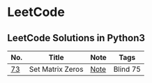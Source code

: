 # LeetCode

## LeetCode Solutions in Python3

| No. | Title | Note | Tags|
| ------------- |:-------------:| -------------| -------------|
| [73](https://leetcode.com/problems/set-matrix-zeroes/) | Set Matrix Zeros | [Note](https://www.notion.so/jeewonkoo/73-Set-Matrix-Zeros-9151ff09549447a3ac13b1b149043f24) | Blind 75 |
